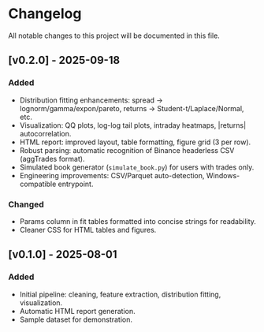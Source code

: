 
# Changelog

All notable changes to this project will be documented in this file.

## [v0.2.0] - 2025-09-18
### Added
- Distribution fitting enhancements: spread → lognorm/gamma/expon/pareto, returns → Student-t/Laplace/Normal, etc.
- Visualization: QQ plots, log-log tail plots, intraday heatmaps, |returns| autocorrelation.
- HTML report: improved layout, table formatting, figure grid (3 per row).
- Robust parsing: automatic recognition of Binance headerless CSV (aggTrades format).
- Simulated book generator (`simulate_book.py`) for users with trades only.
- Engineering improvements: CSV/Parquet auto-detection, Windows-compatible entrypoint.

### Changed
- Params column in fit tables formatted into concise strings for readability.
- Cleaner CSS for HTML tables and figures.

## [v0.1.0] - 2025-08-01
### Added
- Initial pipeline: cleaning, feature extraction, distribution fitting, visualization.
- Automatic HTML report generation.
- Sample dataset for demonstration.
